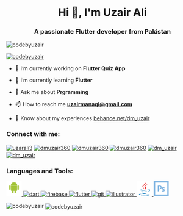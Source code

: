 <h1 align="center">Hi 👋, I'm Uzair Ali</h1>
<h3 align="center">A passionate Flutter developer from Pakistan</h3>

<p align="left"> <img src="https://komarev.com/ghpvc/?username=codebyuzair&label=Profile%20views&color=0e75b6&style=flat" alt="codebyuzair" /> </p>

<p align="left"> <a href="https://github.com/ryo-ma/github-profile-trophy"><img src="https://github-profile-trophy.vercel.app/?username=codebyuzair" alt="codebyuzair" /></a> </p>

- 🔭 I’m currently working on **Flutter Quiz App**

- 🌱 I’m currently learning **Flutter**

- 💬 Ask me about **Prgramming**

- 📫 How to reach me **uzairmanagi@gmail.com**

- 📄 Know about my experiences [behance.net/dm_uzair](behance.net/dm_uzair)

<h3 align="left">Connect with me:</h3>
<p align="left">
<a href="https://twitter.com/uzarali3" target="blank"><img align="center" src="https://raw.githubusercontent.com/rahuldkjain/github-profile-readme-generator/master/src/images/icons/Social/twitter.svg" alt="uzarali3" height="30" width="40" /></a>
<a href="https://linkedin.com/in/dmuzair360" target="blank"><img align="center" src="https://raw.githubusercontent.com/rahuldkjain/github-profile-readme-generator/master/src/images/icons/Social/linked-in-alt.svg" alt="dmuzair360" height="30" width="40" /></a>
<a href="https://fb.com/dmuzair360" target="blank"><img align="center" src="https://raw.githubusercontent.com/rahuldkjain/github-profile-readme-generator/master/src/images/icons/Social/facebook.svg" alt="dmuzair360" height="30" width="40" /></a>
<a href="https://instagram.com/dmuzair360" target="blank"><img align="center" src="https://raw.githubusercontent.com/rahuldkjain/github-profile-readme-generator/master/src/images/icons/Social/instagram.svg" alt="dmuzair360" height="30" width="40" /></a>
<a href="https://dribbble.com/dm_uzair" target="blank"><img align="center" src="https://raw.githubusercontent.com/rahuldkjain/github-profile-readme-generator/master/src/images/icons/Social/dribbble.svg" alt="dm_uzair" height="30" width="40" /></a>
<a href="https://www.behance.net/dm_uzair" target="blank"><img align="center" src="https://raw.githubusercontent.com/rahuldkjain/github-profile-readme-generator/master/src/images/icons/Social/behance.svg" alt="dm_uzair" height="30" width="40" /></a>
</p>

<h3 align="left">Languages and Tools:</h3>
<p align="left"> <a href="https://developer.android.com" target="_blank" rel="noreferrer"> <img src="https://raw.githubusercontent.com/devicons/devicon/master/icons/android/android-original-wordmark.svg" alt="android" width="40" height="40"/> </a> <a href="https://dart.dev" target="_blank" rel="noreferrer"> <img src="https://www.vectorlogo.zone/logos/dartlang/dartlang-icon.svg" alt="dart" width="40" height="40"/> </a> <a href="https://firebase.google.com/" target="_blank" rel="noreferrer"> <img src="https://www.vectorlogo.zone/logos/firebase/firebase-icon.svg" alt="firebase" width="40" height="40"/> </a> <a href="https://flutter.dev" target="_blank" rel="noreferrer"> <img src="https://www.vectorlogo.zone/logos/flutterio/flutterio-icon.svg" alt="flutter" width="40" height="40"/> </a> <a href="https://git-scm.com/" target="_blank" rel="noreferrer"> <img src="https://www.vectorlogo.zone/logos/git-scm/git-scm-icon.svg" alt="git" width="40" height="40"/> </a> <a href="https://www.adobe.com/in/products/illustrator.html" target="_blank" rel="noreferrer"> <img src="https://www.vectorlogo.zone/logos/adobe_illustrator/adobe_illustrator-icon.svg" alt="illustrator" width="40" height="40"/> </a> <a href="https://www.java.com" target="_blank" rel="noreferrer"> <img src="https://raw.githubusercontent.com/devicons/devicon/master/icons/java/java-original.svg" alt="java" width="40" height="40"/> </a> <a href="https://www.photoshop.com/en" target="_blank" rel="noreferrer"> <img src="https://raw.githubusercontent.com/devicons/devicon/master/icons/photoshop/photoshop-line.svg" alt="photoshop" width="40" height="40"/> </a> </p>

<p><img align="left" src="https://github-readme-stats.vercel.app/api/top-langs?username=codebyuzair&show_icons=true&locale=en&layout=compact" alt="codebyuzair" /></p>

<p>&nbsp;<img align="center" src="https://github-readme-stats.vercel.app/api?username=codebyuzair&show_icons=true&locale=en" alt="codebyuzair" /></p>
